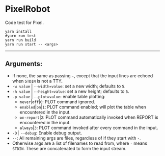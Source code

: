 # PixelRobot
Code test for Pixel.

	yarn install
	#yarn run test
	yarn run build
	yarn run start -- <args>

----

## Arguments:
* If none, the same as passing `-`, except that the input lines are echoed when `STDIN` is not a TTY.
* `-w value` | `--width=value`: set a new width; defaults to `5`.
* `-h value` | `--height=value`: set a new height; defaults to `5`.
* `-p value` | `--plot=value`: enable table plotting:
	* `never`|`off`|`0`: PLOT command ignored.
	* `enabled`|`on`|`1`: PLOT command enabled; will plot the table when encountered in the input.
	* `on-report`|`2`: PLOT command automatically invoked when REPORT is encountered in the input.
	* `always`|`3`: PLOT command invoked after every command in the input.
* `-D` | `--debug`: Enable debug output.
* `--`: All remaining args are files, regardless of if they start with `-`.
* Otherwise args are a list of filenames to read from, where `-` means `STDIN`.  These are concatenated to form the input stream.
